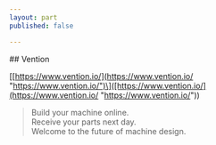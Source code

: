 ```yaml
---
layout: part
published: false

---
```

\## Vention

\[[https://www.vention.io/](https://www.vention.io/ "https://www.vention.io/")\]([https://www.vention.io/](https://www.vention.io/ "https://www.vention.io/"))

> Build your machine online.  
> Receive your parts next day.  
> Welcome to the future of machine design.